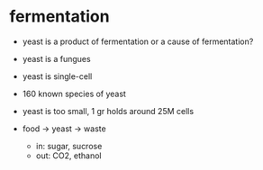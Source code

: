 # fermentation

- yeast is a product of fermentation or a cause of fermentation?

- yeast is a fungues

- yeast is single-cell

- 160 known species of yeast

- yeast is too small, 1 gr holds around 25M cells

- food -> yeast -> waste
  - in: sugar, sucrose
  - out: CO2, ethanol
